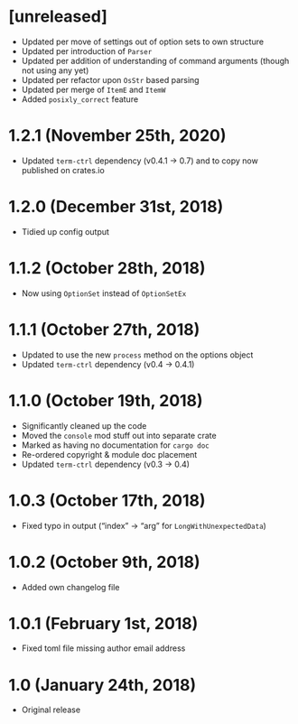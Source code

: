 # [unreleased]

 * Updated per move of settings out of option sets to own structure
 * Updated per introduction of `Parser`
 * Updated per addition of understanding of command arguments (though not using any yet)
 * Updated per refactor upon `OsStr` based parsing
 * Updated per merge of `ItemE` and `ItemW`
 * Added `posixly_correct` feature

# 1.2.1 (November 25th, 2020)

 * Updated `term-ctrl` dependency (v0.4.1 → 0.7) and to copy now published on crates.io

# 1.2.0 (December 31st, 2018)

 * Tidied up config output

# 1.1.2 (October 28th, 2018)

 * Now using `OptionSet` instead of `OptionSetEx`

# 1.1.1 (October 27th, 2018)

 * Updated to use the new `process` method on the options object
 * Updated `term-ctrl` dependency (v0.4 → 0.4.1)

# 1.1.0 (October 19th, 2018)

 * Significantly cleaned up the code
 * Moved the `console` mod stuff out into separate crate
 * Marked as having no documentation for `cargo doc`
 * Re-ordered copyright & module doc placement
 * Updated `term-ctrl` dependency (v0.3 → 0.4)

# 1.0.3 (October 17th, 2018)

 * Fixed typo in output (“index” → “arg” for `LongWithUnexpectedData`)

# 1.0.2 (October 9th, 2018)

 * Added own changelog file

# 1.0.1 (February 1st, 2018)

 * Fixed toml file missing author email address

# 1.0 (January 24th, 2018)

 * Original release
